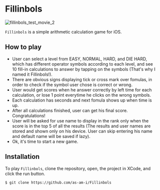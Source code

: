 # Fillinbols

![fillinbols_test_movie_2](https://user-images.githubusercontent.com/32344980/43804652-a5980f6e-9a51-11e8-99af-092b415f8181.gif)

`Fillinbols` is a simple arithmetic calculation game for iOS.

## How to play
* User can select a level from EASY, NORMAL, HARD, and DIE HARD, which has different operator symbols according to each level, and see 10 fill-in calculations to answer by tapping on the symbols (That's why I named it Fillinbols!).
* There are obvious signs displaying tick or cross mark over fomulas, in order to check if the symbol user chose is correct or wrong.
* User would get scores when he answer correctly by left time for each calculation, or lose 1 point everytime he clicks on the wrong symbols.
* Each calculation has  seconds and next fomula shows up when time is up.
* After all calculations finished, user can get his final score. Congratulations!
* User will be asked for use name to display in the rank only when the score is in the top 5 of all the results (The results and user names are stored and shown only on his device. User can skip entering his name and default name will be saved if lazy). 
* Ok, it's time to start a new game.


## Installation
To play `Fillinbols`, clone the repository, open, the project in XCode, and click the run button.
```
$ git clone https://github.com/as-am-i/Fillinbols
```


